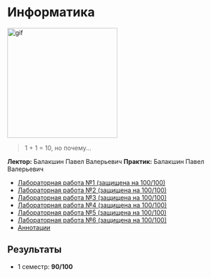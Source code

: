 # Информатика

<img alt="gif" src="https://media1.tenor.com/m/wilYo_7wGKYAAAAC/new-game-ahagon-umiko-programming.gif" height="250">

> 1 + 1 = 10, но почему...

**Лектор:**  Балакшин Павел Валерьевич
**Практик:**  Балакшин Павел Валерьевич

- [Лабораторная работа №1 (защищена на 100/100)](./1%20Лабораторная%20работа)
- [Лабораторная работа №2 (защищена на 100/100)](./2%20Лабораторная%20работа)
- [Лабораторная работа №3 (защищена на 100/100)](./3%20Лабораторная%20работа)
- [Лабораторная работа №4 (защищена на 100/100)](./4%20Лабораторная%20работа)
- [Лабораторная работа №5 (защищена на 100/100)](./5%20Лабораторная%20работа)
- [Лабораторная работа №6 (защищена на 100/100)](./6%20Лабораторная%20работа)
- [Аннотации](./Аннотации)


## Результаты

- 1 семестр: **90/100**